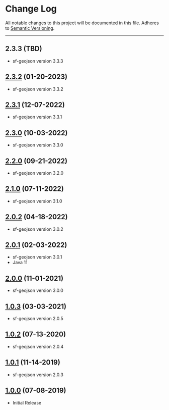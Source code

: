 # Change Log
All notable changes to this project will be documented in this file.
Adheres to [Semantic Versioning](http://semver.org/).

---

## 2.3.3 (TBD)

* sf-geojson version 3.3.3

## [2.3.2](https://github.com/ngageoint/ogc-api-features-json-java/releases/tag/2.3.2) (01-20-2023)

* sf-geojson version 3.3.2

## [2.3.1](https://github.com/ngageoint/ogc-api-features-json-java/releases/tag/2.3.1) (12-07-2022)

* sf-geojson version 3.3.1

## [2.3.0](https://github.com/ngageoint/ogc-api-features-json-java/releases/tag/2.3.0) (10-03-2022)

* sf-geojson version 3.3.0

## [2.2.0](https://github.com/ngageoint/ogc-api-features-json-java/releases/tag/2.2.0) (09-21-2022)

* sf-geojson version 3.2.0

## [2.1.0](https://github.com/ngageoint/ogc-api-features-json-java/releases/tag/2.1.0) (07-11-2022)

* sf-geojson version 3.1.0

## [2.0.2](https://github.com/ngageoint/ogc-api-features-json-java/releases/tag/2.0.2) (04-18-2022)

* sf-geojson version 3.0.2

## [2.0.1](https://github.com/ngageoint/ogc-api-features-json-java/releases/tag/2.0.1) (02-03-2022)

* sf-geojson version 3.0.1
* Java 11

## [2.0.0](https://github.com/ngageoint/ogc-api-features-json-java/releases/tag/2.0.0) (11-01-2021)

* sf-geojson version 3.0.0

## [1.0.3](https://github.com/ngageoint/ogc-api-features-json-java/releases/tag/1.0.3) (03-03-2021)

* sf-geojson version 2.0.5

## [1.0.2](https://github.com/ngageoint/ogc-api-features-json-java/releases/tag/1.0.2) (07-13-2020)

* sf-geojson version 2.0.4

## [1.0.1](https://github.com/ngageoint/ogc-api-features-json-java/releases/tag/1.0.1) (11-14-2019)

* sf-geojson version 2.0.3

## [1.0.0](https://github.com/ngageoint/ogc-api-features-json-java/releases/tag/1.0.0) (07-08-2019)

* Initial Release
